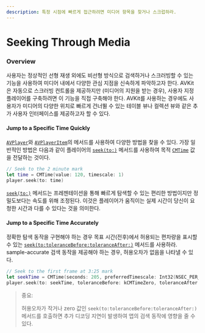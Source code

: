 ```yaml
---
description: 특정 시점에 빠르게 접근하려면 미디어 항목을 찾거나 스크럽하라.
---
```


# Seeking Through Media

### Overview

사용자는 정상적인 선형 재생 외에도 비선형 방식으로 검색하거나 스크러빙할 수 있는 기능을 사용하여 미디어 내에서 다양한 관심 지점을 신속하게 파악하고자 한다. AVKit은 자동으로 스크러빙 컨트롤을 제공하지만 \(미디어의 지원을 받는 경우\), 사용자 지정 플레이어를 구축하려면 이 기능을 직접 구축해야 한다. AVKit를 사용하는 경우에도 사용자가 미디어의 다양한 위치로 빠르게 건너뛸 수 있는 테이블 뷰나 컬렉션 뷰와 같은 추가 사용자 인터페이스를 제공하고자 할 수 있다.

#### Jump to a Specific Time Quickly <a id="2948489"></a>

[`AVPlayer`](https://developer.apple.com/documentation/avfoundation/avplayer)와 [`AVPlayerItem`](https://developer.apple.com/documentation/avfoundation/avplayeritem)의 메서드를 사용하여 다양한 방법을 찾을 수 있다. 가장 일반적인 방법은 다음과 같이 플레이어의 [`seek(to:)`](https://developer.apple.com/documentation/avfoundation/avplayer/1385953-seek) 메서드를 사용하여 목적 [`CMTime`](https://developer.apple.com/documentation/coremedia/cmtime) 값을 전달하는 것이다.

```swift
// Seek to the 2 minute mark
let time = CMTime(value: 120, timescale: 1)
player.seek(to: time)
```

[`seek(to:)`](https://developer.apple.com/documentation/avfoundation/avplayer/1385953-seek) 메서드는 프레젠테이션을 통해 빠르게 탐색할 수 있는 편리한 방법이지만 정밀도보다는 속도를 위해 조정된다. 이것은 플레이어가 움직이는 실제 시간이 당신이 요청한 시간과 다를 수 있다는 것을 의미한다.

#### Jump to a Specific Time Accurately <a id="2948488"></a>

정확한 탐색 동작을 구현해야 하는 경우 목표 시간\(전후\)에서 허용되는 편차량을 표시할 수 있는 [`seek(to:toleranceBefore:toleranceAfter:)`](https://developer.apple.com/documentation/avfoundation/avplayer/1387741-seek) 메서드를 사용하라. sample-accurate 검색 동작을 제공해야 하는 경우, 허용오차가 없음을 나타낼 수 있다.

```swift
// Seek to the first frame at 3:25 mark
let seekTime = CMTime(seconds: 205, preferredTimescale: Int32(NSEC_PER_SEC))
player.seek(to: seekTime, toleranceBefore: kCMTimeZero, toleranceAfter: kCMTimeZero)
```

> 중요:
>
> 허용오차가 작거나 zero 값인 `seek(to:toleranceBefore:toleranceAfter:)` 메서드를 호출하면 추가 디코딩 지연이 발생하여 앱의 검색 동작에 영향을 줄 수 있다.

